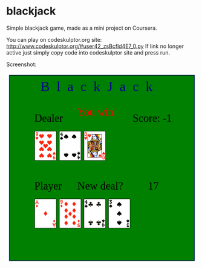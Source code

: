 # blackjack
Simple blackjack game, made as a mini project on Coursera.

You can play on codeskulptor.org site:
http://www.codeskulptor.org/#user42_zsBcfld4E7_0.py
If link no longer active just simply copy code into codeskulptor site and press run.


Screenshot:

![alt tag](https://github.com/fryderykg/blackjack/blob/master/blackjack_2.png)
